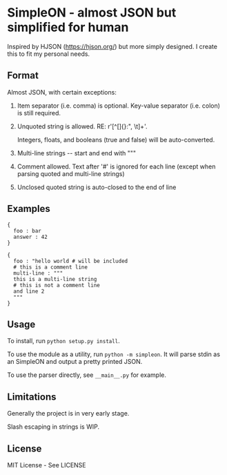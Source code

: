 # SimpleON - almost JSON but simplified for human

Inspired by HJSON (https://hjson.org/) but more simply designed. I create this to fit my personal needs.

## Format

Almost JSON, with certain exceptions:

1. Item separator (i.e. comma) is optional. Key-value separator (i.e. colon) is still required.

2. Unquoted string is allowed. RE: r'[^\[\]{}:", \t]+'.

    Integers, floats, and booleans (true and false) will be auto-converted.

3. Multi-line strings -- start and end with """
    
4. Comment allowed. Text after '#' is ignored for each line (except when parsing quoted and multi-line strings) 

5. Unclosed quoted string is auto-closed to the end of line

## Examples

```
{
  foo : bar
  answer : 42
}
```

```
{
  foo : "hello world # will be included
  # this is a comment line
  multi-line : """
  this is a multi-line string
  # this is not a comment line
  and line 2
  """
}
```

## Usage

To install, run `python setup.py install`.

To use the module as a utility, run `python -m simpleon`. It will parse stdin as an SimpleON and output a pretty printed JSON.

To use the parser directly, see `__main__.py` for example.

## Limitations

Generally the project is in very early stage.

Slash escaping in strings is WIP.

## License

MIT License - See LICENSE

